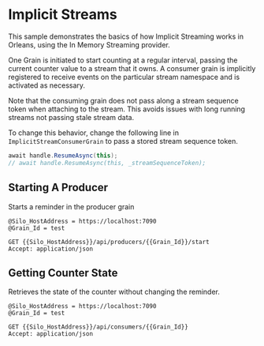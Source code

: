 # Implicit Streams

This sample demonstrates the basics of how Implicit Streaming works in Orleans, using the In Memory Streaming provider.

One Grain is initiated to start counting at a regular interval, passing the current counter value to a stream that it owns. A consumer grain is implicitly registered to receive events on the particular stream namespace and is activated as necessary.

Note that the consuming grain does not pass along a stream sequence token when attaching to the stream. This avoids issues with long running streams not passing stale stream data.

To change this behavior, change the following line in `ImplicitStreamConsumerGrain` to pass a stored stream sequence token.

```csharp
await handle.ResumeAsync(this);
// await handle.ResumeAsync(this, _streamSequenceToken);
```

## Starting A Producer

Starts a reminder in the producer grain

```
@Silo_HostAddress = https://localhost:7090
@Grain_Id = test

GET {{Silo_HostAddress}}/api/producers/{{Grain_Id}}/start
Accept: application/json
```

## Getting Counter State

Retrieves the state of the counter without changing the reminder.

```
@Silo_HostAddress = https://localhost:7090
@Grain_Id = test

GET {{Silo_HostAddress}}/api/consumers/{{Grain_Id}}
Accept: application/json
```
